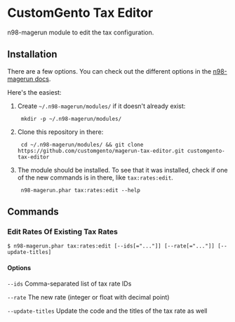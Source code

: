 # CustomGento Tax Editor
n98-magerun module to edit the tax configuration.

## Installation
There are a few options. You can check out the different options in the [n98-magerun docs](https://magerun.net/introducting-the-new-n98-magerun-module-system/).

Here's the easiest:

1. Create `~/.n98-magerun/modules/` if it doesn't already exist:

        mkdir -p ~/.n98-magerun/modules/

2. Clone this repository in there:

        cd ~/.n98-magerun/modules/ && git clone https://github.com/customgento/magerun-tax-editor.git customgento-tax-editor

3. The module should be installed. To see that it was installed, check if one of the new commands is in there, like `tax:rates:edit`.

        n98-magerun.phar tax:rates:edit --help

## Commands

### Edit Rates Of Existing Tax Rates

    $ n98-magerun.phar tax:rates:edit [--ids[="..."]] [--rate[="..."]] [--update-titles]

#### Options

`--ids`            Comma-separated list of tax rate IDs

`--rate`           The new rate (integer or float with decimal point)

`--update-titles`  Update the code and the titles of the tax rate as well
